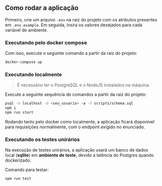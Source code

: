 ## Como rodar a aplicação

Primeiro, crie um arquivo `.env` na raiz do projeto com os atributos presentes em `.env.example`.
Em seguida, insira os valores desejados para cada variável de ambiente.

### Executando pelo docker compose

Com isso, execute o seguinte comando a partir da raiz do projeto:

```bash
docker-compose up
```

### Executando localmente

> É necessário ter o PostgreSQL e o NodeJS instalados na máquina.

Execute a seguinte sequência de comandos a partir da raiz do projeto:

```bash
psql -h localhost -U <seu_usuario> -a -f scripts/schema.sql
npm i
npm run start
```

Rodando tanto pelo docker como localmente, a aplicação ficará disponível para requisições normalmente,
com o endpoint exigido no enunciado.

### Executando os testes unirários

Na execução de testes unirários, a aplicação usará um banco de dados local (**sqlite**) em **ambiente de teste**, devido a latência do Postgres quando dockerizado.

Comando para testar:

```bash
npm run test
```
